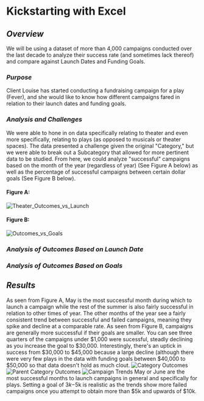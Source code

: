 # Kickstarting with Excel
## *Overview* 
We will be using a dataset of more than 4,000 campaigns conducted over the last decade to analyze their success rate (and sometimes lack thereof) and compare against Launch Dates and Funding Goals.
### *Purpose* 
Client Louise has started conducting a fundraising campaign for a play (Fever), and she would like to know how different campaigns fared in relation to their launch dates and funding goals.
### *Analysis and Challenges*
We were able to hone in on data specifically relating to theater and even more specifically, relating to plays (as opposed to musicals or theater spaces). The data presented a challenge given the original "Category," but we were able to break out a Subcategory that allowed for more pertinent data to be studied. From here, we could analyze "successful" campaigns based on the month of the year (regardless of year) (See Figure A below) as well as the percentage of successful campaigns between certain dollar goals (See Figure B below). 
#### Figure A:
![Theater_Outcomes_vs_Launch](https://user-images.githubusercontent.com/87578449/130159538-990607fe-ea64-458c-915c-d1e39553da35.png)
#### Figure B:
![Outcomes_vs_Goals](https://user-images.githubusercontent.com/87578449/130159558-ae5a4b01-53e2-4498-b6da-96b682b12b81.png)
### *Analysis of Outcomes Based on Launch Date*

### *Analysis of Outcomes Based on Goals*

## *Results*
As seen from Figure A, May is the most successful month during which to launch a campaign while the rest of the summer is also fairly successful in relation to other times of year. The other months of the year see a fairly consistent trend between successful and failed campaigns, meaning they spike and decline at a comparable rate. As seen from Figure B, campaigns are generally more successful if their goals are smaller. You can see three quarters of the campaigns under $1,000 were sucessful, steadly declining as you increase the goal to $30,000. Interestingly, there's an uptick in success from $30,000 to $45,000 because a large decline (although there were very few plays in the data with funding goals between $40,000 to $50,000 so that data doesn't hold as much clout.
![Category Outcomes](https://user-images.githubusercontent.com/87578449/129982797-1e33f392-5434-475f-941e-c38c5250a277.png)
![Parent Category Outcomes](https://user-images.githubusercontent.com/87578449/129982822-1af6cf68-23a4-4ef6-8ed5-44f370d6604e.png)
![Campaign Trends](https://user-images.githubusercontent.com/87578449/129982825-69d7e664-3e4c-4380-a3c9-743d1aa87def.png)
May or June are the most successful months to launch campaigns in general and specifically for plays. Setting a goal of $3k-$5k is realistic as the trends show more failed campaigns once you attempt to obtain more than $5k and upwards of $10k. 
